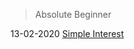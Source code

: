 
>Absolute Beginner

13-02-2020
[Simple Interest](https://github.com/GiftedGeek/Zen-Playbook/blob/master/JS-Playbook/CodeKata/AbsoluteBeginner/780.html)
